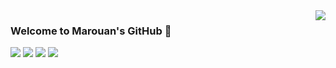 <a href="#">
<img align="right" src="https://github-readme-stats.vercel.app/api?username=MarouanGit&show_icons=true&hide_border=true&icon_color=586069&title_color=a0a9af">
</a>

### Welcome to Marouan's GitHub 👋



![](https://img.shields.io/badge/-Python-333?style=flat-square&logo=Python&logoColor=fff)
![](https://img.shields.io/badge/-C/C++-c14438?style=flat-square&logo=C&logoColor=fff)
![](https://img.shields.io/badge/-PyTorch-e34f26?style=flat-square&logo=PyTorch&logoColor=fff)
![](https://img.shields.io/badge/-TensorFlow-e5cd0c?style=flat-square&logo=TensorFlow&logoColor=fff)
<!--
**MarouanGit/MarouanGit** is a ✨ _special_ ✨ repository because its `README.md` (this file) appears on your GitHub profile.

Here are some ideas to get you started:

- 🔭 I’m currently working on Deep Learning and Computer Vision
- 🌱 I’m currently learning how to cook stuffed eggplants 
- 👯 I’m looking to collaborate on Data Science and ML projects 
- 💬 Ask me about Anything
- 📫 How to reach me: contact@marouan.fr
- 😄 Pronouns: John, Marouan5
- ⚡ Fun fact: I never graduated from kindergarten
-->
